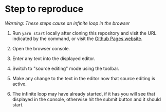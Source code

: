 # Step to reproduce

*Warning: These steps cause an infinite loop in the browser*

1. Run `yarn start` locally after cloning this repository and visit the URL indicated by the command, or visit the [Github Pages website](https://corymharper.github.io/ckeditor5-source-editing-bug/#/).

2. Open the browser console.

2. Enter any text into the displayed editor.

3. Switch to "source editing" mode using the toolbar.

4. Make any change to the text in the editor now that source editing is active.

5. The infinite loop may have already started, if it has you will see that displayed in the console, otherwise hit the submit button and it should start.
